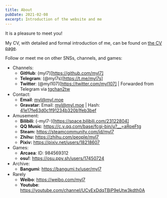 ```yaml
---
title: About
pubDate: 2021-02-08
excerpt: Introduction of the website and me
---
```


It is a pleasure to meet you!

My CV, with detailed and formal introduction of me, can be found on [the CV page](/pages/cv/).

Follow or meet me on other SNSs, channels, and games:

- Channels:
    - **GitHub**: (myl7)[https://github.com/myl7]
    - **Telegram**: (@myl7s)[https://t.me/myl7s]
    - **Twitter**: (@myl107)[https://twitter.com/myl107] | Forwarded from Telegram via [tgchan2tw](https://github.com/myl7/tgchan2tw)
- Contact:
    - **Email**: [myl@myl.moe](mailto:myl@myl.moe)
    - **Gravatar**: Email: [myl@myl.moe](https://www.gravatar.com/avatar/41e17fe63d0c1f91234b320b1feb3bef?s=300) | Hash: [41e17fe63d0c1f91234b320b1feb3bef](https://www.gravatar.com/avatar/41e17fe63d0c1f91234b320b1feb3bef?s=300)
- Amusement:
    - **Bilibili**: (-myl7-)[https://space.bilibili.com/23122804]
    - **QQ Music**: <https://c.y.qq.com/base/fcgi-bin/u?__=aRoeFtg>
    - **Steam:** <https://steamcommunity.com/id/myl7>
    - **Zhihu:** <https://zhihu.com/people/myl7>
    - **Pixiv:** <https://pixiv.net/users/18218607>
- Games:
    - **Arcaea**: ID: 984569312
    - **osu!**: <https://osu.ppy.sh/users/17450724>
- Archive:
    - **Bangumi**: <https://bangumi.tv/user/myl7>
- Rarely
    - **Weibo**: <https://weibo.com/myl7>
    - **Youtube**: <https://youtube.com/channel/UCvExDdqTBiP9eUtw3kdth0A>
